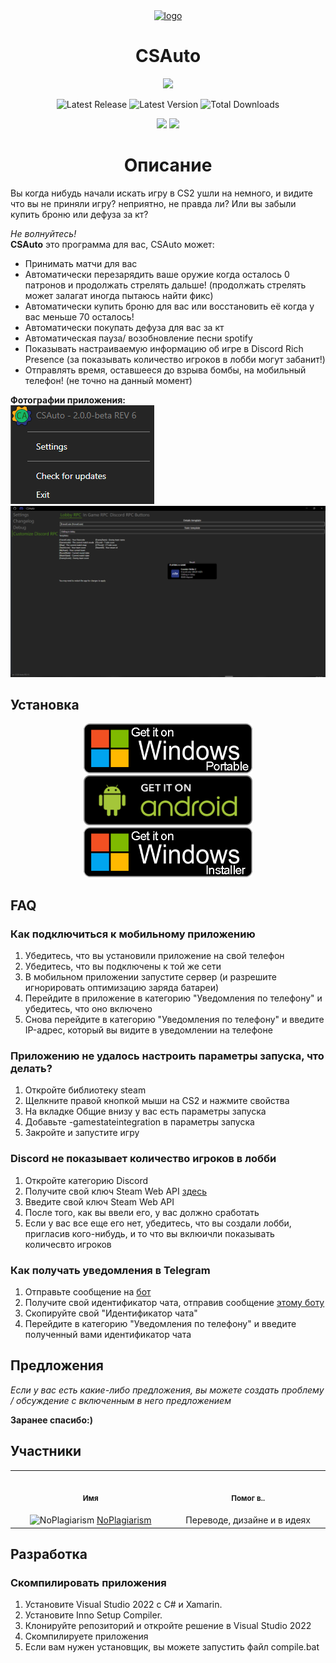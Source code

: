 <div align="center">
    <a href="https://csauto.vercel.app"><img width=150 src=https://raw.githubusercontent.com/MurkyYT/CSAuto/master/src/CSAuto/Icons/main.ico alt="logo"/></a>
   <h1>CSAuto</h1>
</div>
<!--
<p align="center">
   <a href="https://www.virustotal.com/gui/file/f68ba52499a4158e2d72876c33ea8ee5ade3ab496b2da4bbcb109383a29a61ed?nocache=1"><img src="https://github.com/MurkyYT/CSAuto/blob/dev/virustotal_icon.png?raw=true" height="40" alt="VirusTotal scan"></a>
</p>
-->
<p align="center">
  <a href="https://discord.gg/57ZEVZgm5W"><img src="https://dcbadge.vercel.app/api/server/57ZEVZgm5W"></a>
</p>
<p align="center">
  <img width="auto" src="https://img.shields.io/github/release-date/murkyyt/csauto?label=Latest%20release&style=for-the-badge" alt="Latest Release">
  <img width="auto" src="https://img.shields.io/github/v/tag/murkyyt/csauto?label=Latest%20version&style=for-the-badge" alt="Latest Version">
  <img width="auto" src="https://img.shields.io/github/downloads/murkyyt/csauto/total?color=brightgreen&label=Total%20downloads&style=for-the-badge" alt="Total Downloads">
</p>
<p align="center">
  <a href="https://github.com/MurkyYT/CSAuto/blob/master/README.md"><img src="https://img.shields.io/badge/язык-англ-red.svg?style=for-the-badge"></a>
  <a href="https://github.com/MurkyYT/CSAuto/blob/master/Docs/README_ru.md"><img src="https://img.shields.io/badge/язык-рус-yellow.svg?style=for-the-badge"></a>
</p>

<h1 align="center">Описание</h1>
Вы когда нибудь начали искать игру в CS2 ушли на немного, и видите что вы не приняли игру?
неприятно, не правда ли?
Или вы забыли купить броню или дефуза за кт?

*Не волнуйтесь!*  
**CSAuto** это программа для вас, CSAuto может:
* Принимать матчи для вас
* Автоматически перезарядить ваше оружие когда осталось 0 патронов и продолжать стрелять дальше! (продолжать стрелять может залагат иногда пытаюсь найти фикс)
* Автоматически купить броню для вас или восстановить её когда у вас меньше 70 осталось!
* Автоматически покупать дефуза для вас за кт
* Автоматическая пауза/ возобновление песни spotify
* Показывать настраиваемую информацию об игре в Discord Rich Presence (за показывать количество игроков в лобби могут забанит!)
* Отправлять время, оставшееся до взрыва бомбы, на мобильный телефон! (не точно на данный момент)

**Фотографии приложения:**  
![right-click-menu](../Images/menuimage.png)
![gui-menu](../Images/appimage.png)
## Установка
<p align="center">    
<a href="https://github.com/murkyyt/csauto/releases/latest/download/CSAuto_Portable.zip"><img src="../Images/windows-portable-badge.png" height ="80" alt="Get On Windows (Portable)"></a>
<a href="https://github.com/murkyyt/csauto/releases/latest/download/CSAuto_Android.apk"><img src="../Images/android-badge.png" height ="80" alt="Get On Android"></a>
<a href="https://github.com/murkyyt/csauto/releases/latest/download/CSAuto_Installer.exe"><img src="../Images/windows-installer-badge.png" height ="80" alt="Get On Windows (Installer)"></a>
</p>

## FAQ
### **Как подключиться к мобильному приложению**
   1. Убедитесь, что вы установили приложение на свой телефон
   2. Убедитесь, что вы подключены к той же сети
   3. В мобильном приложении запустите сервер (и разрешите игнорировать оптимизацию заряда батареи)
   4. Перейдите в приложение в категорию "Уведомления по телефону" и убедитесь, что оно включено
   5. Снова перейдите в категорию "Уведомления по телефону" и введите IP-адрес, который вы видите в уведомлении на телефоне
### Приложению не удалось настроить параметры запуска, что делать?
  1. Откройте библиотеку steam
  2. Щелкните правой кнопкой мыши на CS2 и нажмите свойства
  3. На вкладке Общие внизу у вас есть параметры запуска
  4. Добавьте -gamestateintegration в параметры запуска
  5. Закройте и запустите игру
### **Discord не показывает количество игроков в лобби**
   1. Откройте категорию Discord
   2. Получите свой ключ Steam Web API [здесь](https://steamcommunity.com/dev)
   3. Введите свой ключ Steam Web API
   5. После того, как вы ввели его, у вас должно сработать
   6. Если у вас все еще его нет, убедитесь, что вы создали лобби, пригласив кого-нибудь, и то что вы вклюичли показывать количесвто игроков
### **Как получать уведомления в Telegram**
   1. Отправьте сообщение на [бот](https://t.me/csautonotification_bot)
   2. Получите свой идентификатор чата, отправив сообщение [этому боту](https://t.me/raw_info_bot)
   3. Скопируйте свой "Идентификатор чата"
   4. Перейдите в категорию "Уведомления по телефону" и введите полученный вами идентификатор чата
## Предложения
*Если у вас есть какие-либо предложения, вы можете создать проблему / обсуждение с включенным в него предложением*

**Заранее спасибо:)**
## Участники
<table>
<tr>
<th align="center">
<img width="441" height="0">
<p> 
<small>
Имя
</small>
</p>
</th>
<th align="center">
<img width="441" height="0">
<p> 
<small>
Помог в..
</small>
</p>
</th>
</tr>
<tr>
<td align="center">
<img src="https://github.com/NoPlagiarism.png?size=30" alt="NoPlagiarism"/>
<a href="https://github.com/NoPlagiarism"> NoPlagiarism </a>
</td>
<td align="center">
Переводе, дизайне и в идеях
</td>
</tr>
</table>

## Разработка

### Скомпилировать приложения

1. Установите Visual Studio 2022 с C# и Xamarin.
2. Установите Inno Setup Compiler.
3. Клонируйте репозиторий и откройте решение в Visual Studio 2022
4. Скомпилируете приложения
5. Если вам нужен установщик, вы можете запустить файл compile.bat
